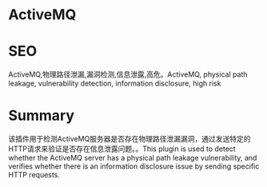 # ActiveMQ
# SEO
ActiveMQ,物理路径泄漏,漏洞检测,信息泄露,高危。ActiveMQ, physical path leakage, vulnerability detection, information disclosure, high risk
# Summary
该插件用于检测ActiveMQ服务器是否存在物理路径泄漏漏洞，通过发送特定的HTTP请求来验证是否存在信息泄露问题。。This plugin is used to detect whether the ActiveMQ server has a physical path leakage vulnerability, and verifies whether there is an information disclosure issue by sending specific HTTP requests.
